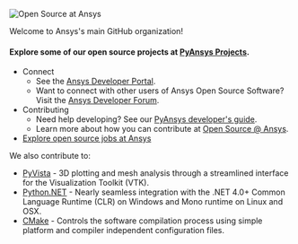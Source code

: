 ![Open Source at Ansys](https://github.com/ansys/.github/blob/main/images/open-at-ansys.png)

Welcome to Ansys's main GitHub organization!

#### Explore some of our open source projects at [PyAnsys Projects](https://docs.pyansys.com/version/dev/).

* Connect
    * See the [Ansys Developer Portal](https://developer.ansys.com/).
    * Want to connect with other users of Ansys Open Source Software? Visit the [Ansys Developer Forum](https://discuss.ansys.com/).
* Contributing
    * Need help developing? See our [PyAnsys developer's guide](https://dev.docs.pyansys.com/).
    * Learn more about how you can contribute at [Open Source @ Ansys](https://developer.ansys.com/SCA).
* [Explore open source jobs at Ansys](https://careers.ansys.com/search/?searchby=location&createNewAlert=false&q=open+source)

We also contribute to:
- [PyVista](https://docs.pyvista.org/) - 3D plotting and mesh analysis through a streamlined interface for the Visualization Toolkit (VTK).
- [Python.NET](http://pythonnet.github.io/) - Nearly seamless integration with the .NET 4.0+ Common Language Runtime (CLR) on Windows and Mono runtime on Linux and OSX.
- [CMake](https://cmake.org/) - Controls the software compilation process using simple platform and compiler independent configuration files.
